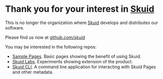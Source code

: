 # Thank you for your interest in [Skuid](www.Skuid.com)

This is no longer the organization where [Skuid](www.Skuid.com) develops and distributes our software. 

Please find us now at [github.com/skuid](https://github.com/skuid)

You may be interested in the following repos: 
-  [Sample Pages](https://github.com/skuid/SamplePages).  Basic pages showing the benefit of using Skuid. 
-  [Skuid Labs](https://github.com/skuid/skuid-labs).  Experiments showing extension of the product. 
-  [Skuid CLI](https://github.com/skuid/skuid-cli).  A command line application for interacting with Skuid Pages and other metadata. 
